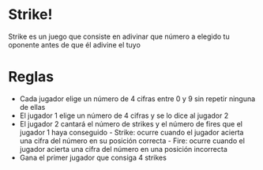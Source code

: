 # Strike!

Strike es un juego que consiste en adivinar que número a elegido tu oponente antes de que él adivine el tuyo


# Reglas

- Cada jugador elige un número de 4 cifras entre 0 y 9 sin repetir ninguna de ellas
- El jugador 1 elige un número de 4 cifras y se lo dice al jugador 2
- El jugador 2 cantará el número de strikes y el número de fires que el jugador 1 haya conseguido
		- Strike: ocurre cuando el jugador acierta una cifra del número en su posición correcta
		- Fire: ocurre cuando el jugador acierta una cifra del número en una posición incorrecta
- Gana el primer jugador que consiga 4 strikes